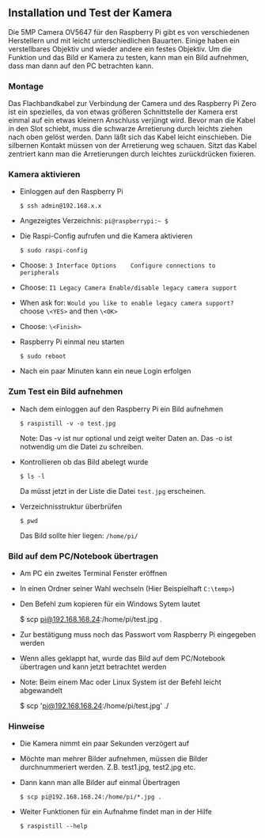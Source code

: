 ##  Installation und Test der Kamera

Die 5MP Camera OV5647 für den Raspberry Pi gibt es von verschiedenen Herstellern und mit leicht unterschiedlichen Bauarten.
Einige haben ein verstellbares Objektiv und wieder andere ein festes Objektiv.
Um die Funktion und das Bild er Kamera zu testen, kann man ein Bild aufnehmen, dass man dann auf den PC betrachten kann.

### Montage

Das Flachbandkabel zur Verbindung der Camera und des Raspberry Pi Zero ist ein spezielles,
da von etwas größeren Schnittstelle der Kamera erst einmal auf ein etwas kleinern Anschluss verjüngt wird.
Bevor man die Kabel in den Slot schiebt, muss die schwarze Arretierung durch leichts ziehen nach oben gelöst werden.
Dann läßt sich das Kabel leicht einschieben. Die silbernen Kontakt müssen von der Arretierung weg schauen.
Sitzt das Kabel zentriert kann man die Arretierungen durch leichtes zurückdrücken fixieren. 

### Kamera aktivieren 

- Einloggen auf den Raspberry Pi

      $ ssh admin@192.168.x.x
      
- Angezeigtes Verzeichnis: `pi@raspberrypi:~ $`
    
- Die Raspi-Config aufrufen und die Kamera aktivieren

      $ sudo raspi-config
    
- Choose: `3 Interface Options    Configure connections to peripherals` 
- Choose: `I1 Legacy Camera Enable/disable legacy camera support` 
- When ask for: `Would you like to enable legacy camera support?` choose `\<YES>` and then `\<OK>`
- Choose: `\<Finish>`
- Raspberry Pi einmal neu starten 

      $ sudo reboot
      
- Nach ein paar Minuten kann ein neue Login erfolgen
      
### Zum Test ein Bild aufnehmen 

- Nach dem einloggen auf den Raspberry Pi ein Bild aufnehmen 

      $ raspistill -v -o test.jpg

  Note: Das -v ist nur optional und zeigt weiter Daten an. Das -o ist notwendig um die Datei zu schreiben.
  
- Kontrollieren ob das Bild abelegt wurde

      $ ls -l
      
  Da müsst jetzt in der Liste die Datei `test.jpg` erscheinen.
  
- Verzeichnisstruktur überbrüfen

      $ pwd
   
  Das Bild sollte hier liegen: `/home/pi/`
  
 ### Bild auf dem PC/Notebook übertragen
 
 - Am PC ein zweites Terminal Fenster eröffnen 
 - In einen Ordner seiner Wahl wechseln (Hier Beispielhaft `C:\temp>`)
 - Den Befehl zum kopieren für ein Windows Sytem lautet

      $ scp pi@192.168.168.24:/home/pi/test.jpg .
      
 - Zur bestätigung muss noch das Passwort vom Raspberry Pi eingegeben werden

 - Wenn alles geklappt hat, wurde das Bild auf dem PC/Notebook übertragen und kann jetzt betrachtet werden
      
 - Note: Beim einem Mac oder Linux System ist der Befehl leicht abgewandelt

      $ scp 'pi@192.168.168.24:/home/pi/test.jpg' ./
      
### Hinweise

- Die Kamera nimmt ein paar Sekunden verzögert auf
- Möchte man mehrer Bilder aufnehmen, müssen die Bilder durchnummeriert werden. Z.B. test1.jpg, test2.jpg etc.
- Dann kann man alle Bilder auf einmal Übertragen 

      $ scp pi@192.168.168.24:/home/pi/*.jpg .
      
- Weiter Funktionen für ein Aufnahme findet man in der Hilfe

      $ raspistill --help





